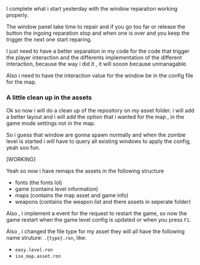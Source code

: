 

I complete what i start yesterday with the window reparation working properly.


The window panel take time to repair and if you go too far or release the
button the ingoing reparation stop and when one is over and you keep
the trigger the next one start reparing.

I just need to have a better separation in my code for the code that
trigger the player interaction and the differents implementation
of the different interaction, because the way i did it , it will
sooon because unmanagable.


Also i need to have the interaction value for the window be in 
the config file for the map.

### A little clean up in the assets

Ok so now i will do a clean up of the repository on my asset folder.
i will add a better layout and i will add the option that i wanted for
the map , in the game mode settings not in the map.

So i guess that window are gonna spawn normally and when the zombie
level is started i will have to query all existing windows to apply
the config, yeah soo fun.

[WORKING]

Yeah so now i have remaps the assets in the following structure

* fonts (the fonts lol)
* game (contains level information)
* maps (contains the map asset and game info)
* weapons (contains the weapon list and there assets in seperate folder)

Also , i implement a event for the request to restart the game, so 
now the game restart when the game level config is updated or when
you press `F1`.

Also , i changed the file type for my asset they will all have the
following name struture: `.{type}.ron`, like:

* `easy.level.ron`
* `iso_map.asset.ron`
